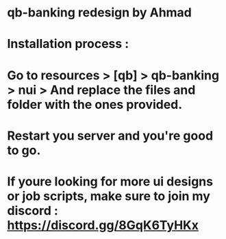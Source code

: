 # qb-banking redesign by Ahmad

# Installation process :

# Go to resources > [qb] > qb-banking > nui > And replace the files and folder with the ones provided.

# Restart you server and you're good to go.

# If youre looking for more ui designs or job scripts, make sure to join my discord : https://discord.gg/8GqK6TyHKx